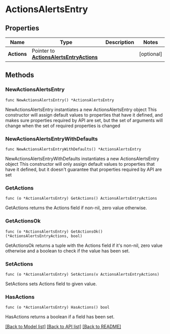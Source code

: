 # ActionsAlertsEntry

## Properties

Name | Type | Description | Notes
------------ | ------------- | ------------- | -------------
**Actions** | Pointer to [**ActionsAlertsEntryActions**](ActionsAlertsEntryActions.md) |  | [optional] 

## Methods

### NewActionsAlertsEntry

`func NewActionsAlertsEntry() *ActionsAlertsEntry`

NewActionsAlertsEntry instantiates a new ActionsAlertsEntry object
This constructor will assign default values to properties that have it defined,
and makes sure properties required by API are set, but the set of arguments
will change when the set of required properties is changed

### NewActionsAlertsEntryWithDefaults

`func NewActionsAlertsEntryWithDefaults() *ActionsAlertsEntry`

NewActionsAlertsEntryWithDefaults instantiates a new ActionsAlertsEntry object
This constructor will only assign default values to properties that have it defined,
but it doesn't guarantee that properties required by API are set

### GetActions

`func (o *ActionsAlertsEntry) GetActions() ActionsAlertsEntryActions`

GetActions returns the Actions field if non-nil, zero value otherwise.

### GetActionsOk

`func (o *ActionsAlertsEntry) GetActionsOk() (*ActionsAlertsEntryActions, bool)`

GetActionsOk returns a tuple with the Actions field if it's non-nil, zero value otherwise
and a boolean to check if the value has been set.

### SetActions

`func (o *ActionsAlertsEntry) SetActions(v ActionsAlertsEntryActions)`

SetActions sets Actions field to given value.

### HasActions

`func (o *ActionsAlertsEntry) HasActions() bool`

HasActions returns a boolean if a field has been set.


[[Back to Model list]](../README.md#documentation-for-models) [[Back to API list]](../README.md#documentation-for-api-endpoints) [[Back to README]](../README.md)



